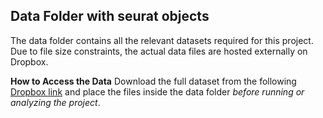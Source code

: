 ## Data Folder with seurat objects
The data folder contains all the relevant datasets required for this project. Due to file size constraints, the actual data files are hosted externally on Dropbox.

__How to Access the Data__
Download the full dataset from the following [Dropbox link](https://www.dropbox.com/scl/fo/m6naiy85qayf6y3rtfvz6/AJ1G9P1TkVL_aQTn7urEj_o?rlkey=f5x824ae2vdd3v6nspslsz0y7&dl=0)
and place the files inside the data folder _before running or analyzing the project_.

